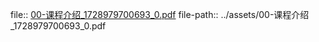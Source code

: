 file:: [00-课程介绍_1728979700693_0.pdf](../assets/00-课程介绍_1728979700693_0.pdf)
file-path:: ../assets/00-课程介绍_1728979700693_0.pdf
